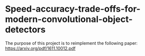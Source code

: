 # Speed-accuracy-trade-offs-for-modern-convolutional-object-detectors
The purpose of this project is to reimplement the following paper: https://arxiv.org/pdf/1611.10012.pdf
